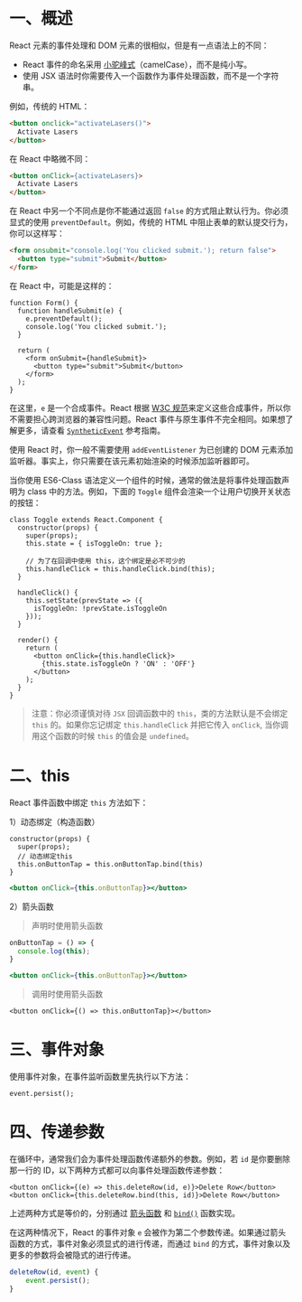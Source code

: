 # 一、概述

React 元素的事件处理和 DOM 元素的很相似，但是有一点语法上的不同：

- React 事件的命名采用 <u>小驼峰式</u>（camelCase），而不是纯小写。
- 使用 JSX 语法时你需要传入一个函数作为事件处理函数，而不是一个字符串。

例如，传统的 HTML：

```html
<button onclick="activateLasers()">
  Activate Lasers
</button>
```

在 React 中略微不同：

```html
<button onClick={activateLasers}>
  Activate Lasers
</button>
```

在 React 中另一个不同点是你不能通过返回 `false` 的方式阻止默认行为。你必须显式的使用 `preventDefault`。例如，传统的 HTML 中阻止表单的默认提交行为，你可以这样写：

```html
<form onsubmit="console.log('You clicked submit.'); return false">
  <button type="submit">Submit</button>
</form>
```

在 React 中，可能是这样的：

```react
function Form() {
  function handleSubmit(e) {
    e.preventDefault();
    console.log('You clicked submit.');
  }

  return (
    <form onSubmit={handleSubmit}>
      <button type="submit">Submit</button>
    </form>
  );
}
```

在这里，`e` 是一个合成事件。React 根据 [W3C 规范](https://www.w3.org/TR/DOM-Level-3-Events/)来定义这些合成事件，所以你不需要担心跨浏览器的兼容性问题。React 事件与原生事件不完全相同。如果想了解更多，请查看 [`SyntheticEvent`](https://zh-hans.reactjs.org/docs/events.html) 参考指南。

使用 React 时，你一般不需要使用 `addEventListener` 为已创建的 DOM 元素添加监听器。事实上，你只需要在该元素初始渲染的时候添加监听器即可。

当你使用 ES6-Class 语法定义一个组件的时候，通常的做法是将事件处理函数声明为 class 中的方法。例如，下面的 `Toggle` 组件会渲染一个让用户切换开关状态的按钮：

```react
class Toggle extends React.Component {
  constructor(props) {
    super(props);
    this.state = { isToggleOn: true };

    // 为了在回调中使用 this，这个绑定是必不可少的
    this.handleClick = this.handleClick.bind(this);
  }

  handleClick() {
    this.setState(prevState => ({
      isToggleOn: !prevState.isToggleOn
    }));
  }

  render() {
    return (
      <button onClick={this.handleClick}>
        {this.state.isToggleOn ? 'ON' : 'OFF'}
      </button>
    );
  }
}
```

> 注意：你必须谨慎对待 `JSX` 回调函数中的 `this`，类的方法默认是不会绑定 `this` 的。如果你忘记绑定 `this.handleClick` 并把它传入 `onClick`, 当你调用这个函数的时候 `this` 的值会是 `undefined`。

# 二、this 

React 事件函数中绑定 `this` 方法如下：

1）动态绑定（构造函数）

```react
constructor(props) {
  super(props);
  // 动态绑定this
  this.onButtonTap = this.onButtonTap.bind(this)
}
```

```jsx
<button onClick={this.onButtonTap}></button>
```

2）箭头函数

> 声明时使用箭头函数

```typescript
onButtonTap = () => {
  console.log(this);
}
```

```jsx
<button onClick={this.onButtonTap}></button>
```

> 调用时使用箭头函数

```tsx
<button onClick={() => this.onButtonTap}></button>
```

# 三、事件对象

使用事件对象，在事件监听函数里先执行以下方法：

```react
event.persist();
```

# 四、传递参数

在循环中，通常我们会为事件处理函数传递额外的参数。例如，若 `id` 是你要删除那一行的 ID，以下两种方式都可以向事件处理函数传递参数：

```react
<button onClick={(e) => this.deleteRow(id, e)}>Delete Row</button>
<button onClick={this.deleteRow.bind(this, id)}>Delete Row</button>
```

上述两种方式是等价的，分别通过 <u>箭头函数</u> 和 <u>`bind()`</u> 函数实现。

在这两种情况下，React 的事件对象 `e` 会被作为第二个参数传递。如果通过箭头函数的方式，事件对象必须显式的进行传递，而通过 `bind` 的方式，事件对象以及更多的参数将会被隐式的进行传递。

```js
deleteRow(id, event) {
	event.persist();
}
```

